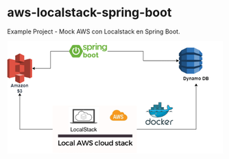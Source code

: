 # aws-localstack-spring-boot
Example Project - Mock AWS con Localstack en Spring Boot.


![Service](https://github.com/alexlondon07/aws-localstack-spring-boot/blob/master/localstack.png?raw=true "Service")

